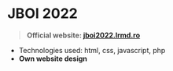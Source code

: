 # JBOI 2022

>  **Official website: [jboi2022.lrmd.ro](https://jboi2022.lrmd.ro "jboi2022.lrmd.ro")**

- Technologies used: html, css, javascript, php
- **Own website design**

